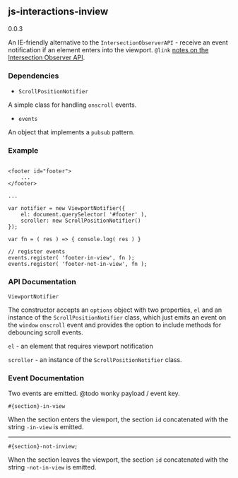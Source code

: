## js-interactions-inview

0.0.3

An IE-friendly alternative to the `IntersectionObserverAPI` - receive an event notification if an element enters into the viewport.  `@link` [notes on the Intersection Observer API](https://gist.github.com/matthewstokeley/261c98f7279fc3f0dafa56195be59f7d).

### Dependencies

- `ScrollPositionNotifier`

A simple class for handling `onscroll` events.

- `events`

An object that implements a `pubsub` pattern. 

### Example

```

<footer id="footer">
    ...
</footer>

...

var notifier = new ViewportNotifier({
    el: document.querySelector( '#footer' ),
    scroller: new ScrollPositionNotifier()
});

var fn = ( res ) => { console.log( res ) }

// register events
events.register( 'footer-in-view', fn );
events.register( 'footer-not-in-view', fn );

```


### API Documentation

```
ViewportNotifier
```

The constructor accepts an `options` object with two properties, `el` and an instance of the `ScrollPositionNotifier` class, which just emits an event on the `window` `onscroll` event and provides the option to include methods for debouncing scroll events. 


`el` - an element that requires viewport notification

`scroller` - an instance of the `ScrollPositionNotifier` class. 


### Event Documentation

Two events are emitted. @todo wonky payload / event key.

```
#{section}-in-view
```

When the section enters the viewport, the section `id` concatenated with the string `-in-view` is emitted.

---


```
#{section}-not-inview;
```

When the section leaves the viewport, the section `id` concatenated with the string `-not-in-view` is emitted.


